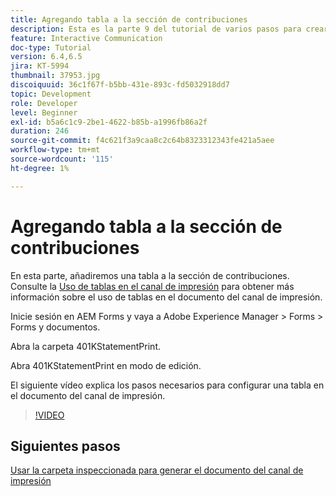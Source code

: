 ```yaml
---
title: Agregando tabla a la sección de contribuciones
description: Esta es la parte 9 del tutorial de varios pasos para crear su primer documento de comunicación interactiva. En esta parte, añadiremos una tabla a la sección de contribuciones.
feature: Interactive Communication
doc-type: Tutorial
version: 6.4,6.5
jira: KT-5994
thumbnail: 37953.jpg
discoiquuid: 36c1f67f-b5bb-431e-893c-fd5032918dd7
topic: Development
role: Developer
level: Beginner
exl-id: b5a6c1c9-2be1-4622-b85b-a1996fb86a2f
duration: 246
source-git-commit: f4c621f3a9caa8c2c64b8323312343fe421a5aee
workflow-type: tm+mt
source-wordcount: '115'
ht-degree: 1%

---
```


# Agregando tabla a la sección de contribuciones

En esta parte, añadiremos una tabla a la sección de contribuciones.
Consulte la [Uso de tablas en el canal de impresión](/help/forms/interactive-communications/table-in-print-channel-documents-video-use.md) para obtener más información sobre el uso de tablas en el documento del canal de impresión.

Inicie sesión en AEM Forms y vaya a Adobe Experience Manager > Forms > Forms y documentos.

Abra la carpeta 401KStatementPrint.

Abra 401KStatementPrint en modo de edición.

El siguiente vídeo explica los pasos necesarios para configurar una tabla en el documento del canal de impresión.

>[!VIDEO](https://video.tv.adobe.com/v/27769?quality=12&learn=on)

## Siguientes pasos

[Usar la carpeta inspeccionada para generar el documento del canal de impresión](./using-watched-folder-to-generate-document.md)